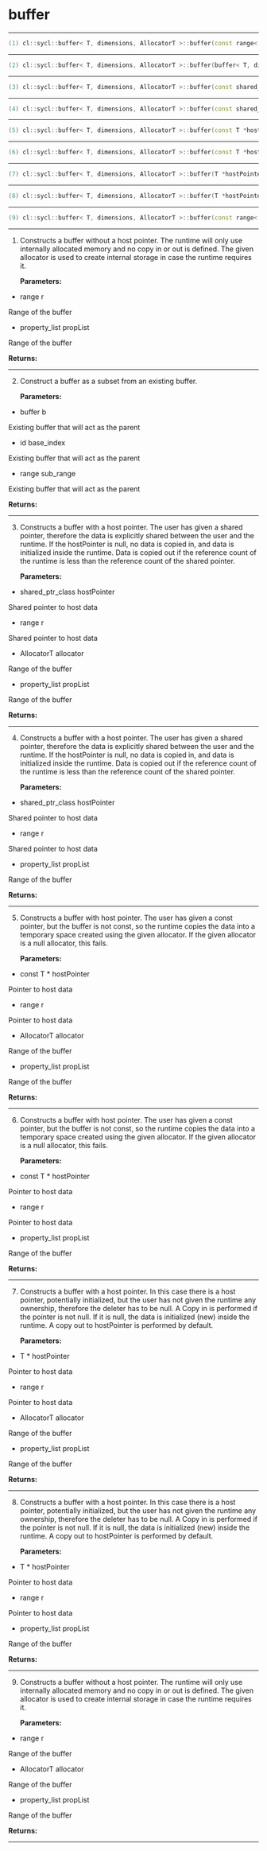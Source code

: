 # buffer

---

```cpp
(1) cl::sycl::buffer< T, dimensions, AllocatorT >::buffer(const range< dimensions > &r, const property_list &propList={})
```

---

```cpp
(2) cl::sycl::buffer< T, dimensions, AllocatorT >::buffer(buffer< T, dimensions > &b, const id< dimensions > &base_index, const range< dimensions > &sub_range)
```

---

```cpp
(3) cl::sycl::buffer< T, dimensions, AllocatorT >::buffer(const shared_ptr_class< T > &hostPointer, const range< dimensions > &r, AllocatorT allocator, const property_list &propList={})
```

---

```cpp
(4) cl::sycl::buffer< T, dimensions, AllocatorT >::buffer(const shared_ptr_class< T > &hostPointer, const range< dimensions > &r, const property_list &propList={})
```

---

```cpp
(5) cl::sycl::buffer< T, dimensions, AllocatorT >::buffer(const T *hostPointer, const range< dimensions > &r, AllocatorT allocator, const property_list &propList={})
```

---

```cpp
(6) cl::sycl::buffer< T, dimensions, AllocatorT >::buffer(const T *hostPointer, const range< dimensions > &r, const property_list &propList={})
```

---

```cpp
(7) cl::sycl::buffer< T, dimensions, AllocatorT >::buffer(T *hostPointer, const range< dimensions > &r, AllocatorT allocator, const property_list &propList={})
```

---

```cpp
(8) cl::sycl::buffer< T, dimensions, AllocatorT >::buffer(T *hostPointer, const range< dimensions > &r, const property_list &propList={})
```

---

```cpp
(9) cl::sycl::buffer< T, dimensions, AllocatorT >::buffer(const range< dimensions > &r, AllocatorT allocator, const property_list &propList={})
```

---

1. Constructs a buffer without a host pointer. The runtime will only use internally allocated memory and no copy in or out is defined. The given allocator is used to create internal storage in case the runtime requires it. 

   **Parameters:**

  * range r

   Range of the buffer 

  * property_list propList

   Range of the buffer 

   **Returns:** 

---

2. Construct a buffer as a subset from an existing buffer. 

   **Parameters:**

  * buffer b

   Existing buffer that will act as the parent 

  * id base_index

   Existing buffer that will act as the parent 

  * range sub_range

   Existing buffer that will act as the parent 

   **Returns:** 

---

3. Constructs a buffer with a host pointer. The user has given a shared pointer, therefore the data is explicitly shared between the user and the runtime. If the hostPointer is null, no data is copied in, and data is initialized inside the runtime. Data is copied out if the reference count of the runtime is less than the reference count of the shared pointer. 

   **Parameters:**

  * shared_ptr_class hostPointer

   Shared pointer to host data 

  * range r

   Shared pointer to host data 

  * AllocatorT allocator

   Range of the buffer 

  * property_list propList

   Range of the buffer 

   **Returns:** 

---

4. Constructs a buffer with a host pointer. The user has given a shared pointer, therefore the data is explicitly shared between the user and the runtime. If the hostPointer is null, no data is copied in, and data is initialized inside the runtime. Data is copied out if the reference count of the runtime is less than the reference count of the shared pointer. 

   **Parameters:**

  * shared_ptr_class hostPointer

   Shared pointer to host data 

  * range r

   Shared pointer to host data 

  * property_list propList

   Range of the buffer 

   **Returns:** 

---

5. Constructs a buffer with host pointer. The user has given a const pointer, but the buffer is not const, so the runtime copies the data into a temporary space created using the given allocator. If the given allocator is a null allocator, this fails. 

   **Parameters:**

  * const T * hostPointer

   Pointer to host data 

  * range r

   Pointer to host data 

  * AllocatorT allocator

   Range of the buffer 

  * property_list propList

   Range of the buffer 

   **Returns:** 

---

6. Constructs a buffer with host pointer. The user has given a const pointer, but the buffer is not const, so the runtime copies the data into a temporary space created using the given allocator. If the given allocator is a null allocator, this fails. 

   **Parameters:**

  * const T * hostPointer

   Pointer to host data 

  * range r

   Pointer to host data 

  * property_list propList

   Range of the buffer 

   **Returns:** 

---

7. Constructs a buffer with a host pointer. In this case there is a host pointer, potentially initialized, but the user has not given the runtime any ownership, therefore the deleter has to be null. A Copy in is performed if the pointer is not null. If it is null, the data is initialized (new) inside the runtime. A copy out to hostPointer is performed by default. 

   **Parameters:**

  * T * hostPointer

   Pointer to host data 

  * range r

   Pointer to host data 

  * AllocatorT allocator

   Range of the buffer 

  * property_list propList

   Range of the buffer 

   **Returns:** 

---

8. Constructs a buffer with a host pointer. In this case there is a host pointer, potentially initialized, but the user has not given the runtime any ownership, therefore the deleter has to be null. A Copy in is performed if the pointer is not null. If it is null, the data is initialized (new) inside the runtime. A copy out to hostPointer is performed by default. 

   **Parameters:**

  * T * hostPointer

   Pointer to host data 

  * range r

   Pointer to host data 

  * property_list propList

   Range of the buffer 

   **Returns:** 

---

9. Constructs a buffer without a host pointer. The runtime will only use internally allocated memory and no copy in or out is defined. The given allocator is used to create internal storage in case the runtime requires it. 

   **Parameters:**

  * range r

   Range of the buffer 

  * AllocatorT allocator

   Range of the buffer 

  * property_list propList

   Range of the buffer 

   **Returns:** 

---

